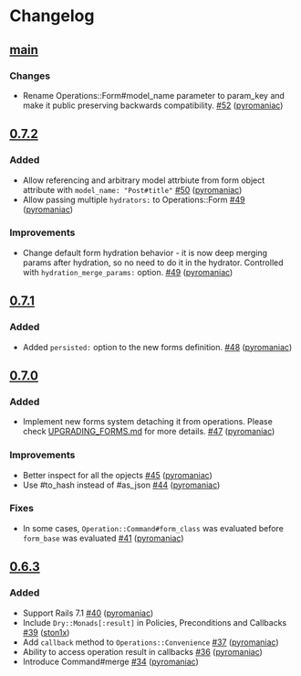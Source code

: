 # Changelog

## [main](https://github.com/BookingSync/operations/tree/main)

### Changes

- Rename Operations::Form#model_name parameter to param_key and make it public preserving backwards compatibility. [\#52](https://github.com/BookingSync/operations/pull/52) ([pyromaniac](https://github.com/pyromaniac))

## [0.7.2](https://github.com/BookingSync/operations/tree/v0.7.2)

### Added

- Allow referencing and arbitrary model attrbiute from form object attribute with `model_name: "Post#title"` [\#50](https://github.com/BookingSync/operations/pull/50) ([pyromaniac](https://github.com/pyromaniac))
- Allow passing multiple `hydrators:` to Operations::Form [\#49](https://github.com/BookingSync/operations/pull/49) ([pyromaniac](https://github.com/pyromaniac))

### Improvements

- Change default form hydration behavior - it is now deep merging params after hydration, so no need to do it in the hydrator. Controlled with `hydration_merge_params:` option. [\#49](https://github.com/BookingSync/operations/pull/49) ([pyromaniac](https://github.com/pyromaniac))

## [0.7.1](https://github.com/BookingSync/operations/tree/v0.7.1)

### Added

- Added `persisted:` option to the new forms definition. [\#48](https://github.com/BookingSync/operations/pull/48) ([pyromaniac](https://github.com/pyromaniac))

## [0.7.0](https://github.com/BookingSync/operations/tree/v0.7.0)

### Added

- Implement new forms system detaching it from operations. Please check [UPGRADING_FORMS.md](UPGRADING_FORMS.md) for more details. [\#47](https://github.com/BookingSync/operations/pull/47) ([pyromaniac](https://github.com/pyromaniac))

### Improvements

- Better inspect for all the opjects [\#45](https://github.com/BookingSync/operations/pull/45) ([pyromaniac](https://github.com/pyromaniac))
- Use #to_hash instead of #as_json [\#44](https://github.com/BookingSync/operations/pull/44) ([pyromaniac](https://github.com/pyromaniac))

### Fixes

- In some cases, `Operation::Command#form_class` was evaluated before `form_base` was evaluated [\#41](https://github.com/BookingSync/operations/pull/41) ([pyromaniac](https://github.com/pyromaniac))

## [0.6.3](https://github.com/BookingSync/operations/tree/v0.6.3)

### Added

- Support Rails 7.1 [\#40](https://github.com/BookingSync/operations/pull/40) ([pyromaniac](https://github.com/pyromaniac))
- Include `Dry::Monads[:result]` in Policies, Preconditions and Callbacks [\#39](https://github.com/BookingSync/operations/pull/39) ([ston1x](https://github.com/ston1x))
- Add `callback` method to `Operations::Convenience` [\#37](https://github.com/BookingSync/operations/pull/37) ([pyromaniac](https://github.com/pyromaniac))
- Ability to access operation result in callbacks [\#36](https://github.com/BookingSync/operations/pull/36) ([pyromaniac](https://github.com/pyromaniac))
- Introduce Command#merge [\#34](https://github.com/BookingSync/operations/pull/34) ([pyromaniac](https://github.com/pyromaniac))
